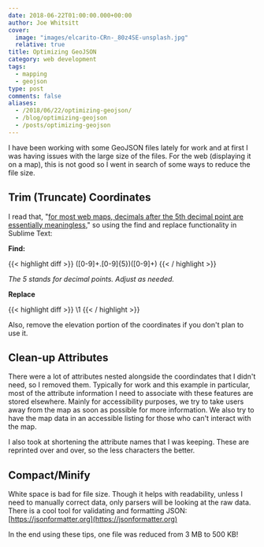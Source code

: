 ```yaml
---
date: 2018-06-22T01:00:00.000+00:00
author: Joe Whitsitt
cover:
  image: "images/elcarito-CRn-_80z4SE-unsplash.jpg"
  relative: true
title: Optimizing GeoJSON
category: web development
tags:
  - mapping
  - geojson
type: post
comments: false
aliases:
  - /2018/06/22/optimizing-geojson/
  - /blog/optimizing-geojson
  - /posts/optimizing-geojson
---
```

I have been working with some GeoJSON files lately for work and at first I was having issues with the large size of the files. For the web (displaying it on a map), this is not good so I went in search of some ways to reduce the file size.

## Trim (Truncate) Coordinates

I read that, "[for most web maps, decimals after the 5th decimal point are essentially meaningless,](https://sandbox.idre.ucla.edu/sandbox/general/optimize-geojson)" so using the find and replace functionality in Sublime Text:

**Find:**

{{< highlight diff >}}
([0-9]+\.[0-9]{5})([0-9]+)
{{< / highlight >}}

_The 5 stands for decimal points. Adjust as needed._

**Replace**

{{< highlight diff >}}
\1
{{< / highlight >}}

Also, remove the elevation portion of the coordinates if you don't plan to use it.

## Clean-up Attributes

There were a lot of attributes nested alongside the coordindates that I didn't need, so I removed them. Typically for work and this example in particular, most of the attribute information I need to associate with these features are stored elsewhere. Mainly for accessibility purposes, we try to take users away from the map as soon as possible for more information. We also try to have the map data in an accessible listing for those who can't interact with the map.

I also took at shortening the attribute names that I was keeping. These are reprinted over and over, so the less characters the better.

## Compact/Minify

White space is bad for file size. Though it helps with readability, unless I need to manually correct data, only parsers will be looking at the raw data. There is a cool tool for validating and formatting JSON: [https://jsonformatter.org](https://jsonformatter.org)

In the end using these tips, one file was reduced from 3 MB to 500 KB!
